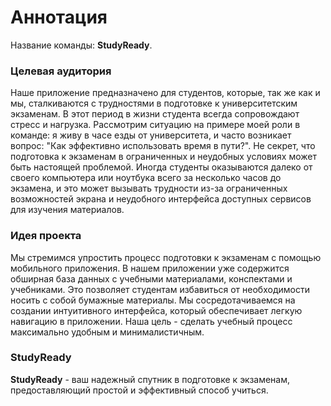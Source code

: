 # Аннотация
Название команды: **StudyReady**.
### Целевая аудитория
Наше приложение предназначено для студентов, которые, так же как и мы, сталкиваются с трудностями в подготовке к университетским экзаменам. В этот период в жизни студента всегда сопровождают стресс и нагрузка. Рассмотрим ситуацию на примере моей роли в команде: я живу в часе езды от университета, и часто возникает вопрос: "Как эффективно использовать время в пути?". Не секрет, что подготовка к экзаменам в ограниченных и неудобных условиях может быть настоящей проблемой. Иногда студенты оказываются далеко от своего компьютера или ноутбука всего за несколько часов до экзамена, и это может вызывать трудности из-за ограниченных возможностей экрана и неудобного интерфейса доступных сервисов для изучения материалов.
### Идея проекта
Мы стремимся упростить процесс подготовки к экзаменам с помощью мобильного приложения. В нашем приложении уже содержится обширная база данных с учебными материалами, конспектами и учебниками. Это позволяет студентам избавиться от необходимости носить с собой бумажные материалы. Мы сосредотачиваемся на создании интуитивного интерфейса, который обеспечивает легкую навигацию в приложении. Наша цель - сделать учебный процесс максимально удобным и минималистичным.
### StudyReady
**StudyReady** - ваш надежный спутник в подготовке к экзаменам, предоставляющий простой и эффективный способ учиться.
